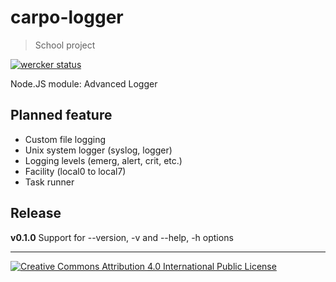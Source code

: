 carpo-logger
============
> School project

[![wercker status](https://app.wercker.com/status/634866230fc176768624a0f3c656f435/m "wercker status")](https://app.wercker.com/project/bykey/634866230fc176768624a0f3c656f435)

Node.JS module: Advanced Logger

Planned feature
---------------
* Custom file logging
* Unix system logger (syslog, logger)
* Logging levels (emerg, alert, crit, etc.)
* Facility (local0 to local7)
* Task runner

Release
-------
**v0.1.0** Support for --version, -v and --help, -h options

- - -

[![Creative Commons Attribution 4.0 International Public License](https://i.creativecommons.org/l/by/4.0/88x31.png "Creative Commons Attribution 4.0 International Public License")](http://creativecommons.org/licenses/by/4.0/)
